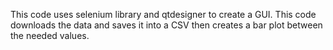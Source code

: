This code uses selenium library and qtdesigner to create a GUI.
This code downloads the data and saves it into a CSV then creates a bar plot between the needed values.
